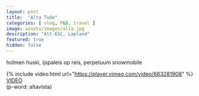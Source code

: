 ```yaml
---
layout: post
title:  "Alta Tude"
categories: [ vlog, P&S, travel ]
image: assets/images/alta.jpg
description: "Alt-ESC, Lapland"
featured: true
hidden: false
---
```


holmen huski, ijspaleis op reis, perpetuum snowmobile 

{% include video.html url="https://player.vimeo.com/video/663281908" %}
[VIDEO](https://vimeo.com/663281908)
<br>
(p-word: altavista)